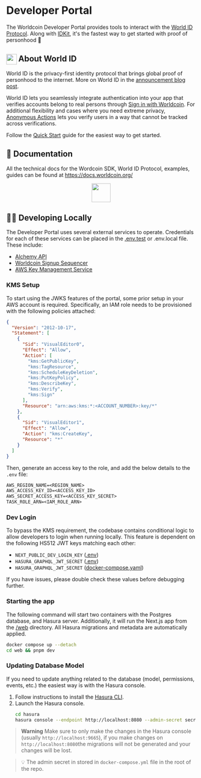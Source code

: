 <a href="https://developer.worldcoin.org">
  <img src="https://raw.githubusercontent.com/worldcoin/world-id-docs/main/public/images/shared-readme/readme-header.png" alt="" />
</a>

# Developer Portal

The Worldcoin Developer Portal provides tools to interact with the [World ID Protocol](https://worldcoin.org/world-id). Along with [IDKit](https://github.com/worldcoin/idkit-js), it's the fastest way to get started with proof of personhood 🚀

<!-- WORLD-ID-SHARED-README-TAG:START - Do not remove or modify this section directly -->
<!-- The contents of this file are inserted to all World ID repositories to provide general context on World ID. -->

## <img align="left" width="28" height="28" src="https://raw.githubusercontent.com/worldcoin/world-id-docs/main/public/images/shared-readme/readme-world-id.png" alt="" style="margin-right: 0; padding-right: 4px;" /> About World ID

World ID is the privacy-first identity protocol that brings global proof of personhood to the internet. More on World ID in the [announcement blog post](https://worldcoin.org/blog/announcements/introducing-world-id-and-sdk).

World ID lets you seamlessly integrate authentication into your app that verifies accounts belong to real persons through [Sign in with Worldcoin](https://docs.worldcoin.org/id/sign-in). For additional flexibility and cases where you need extreme privacy, [Anonymous Actions](https://docs.worldcoin.org/id/anonymous-actions) lets you verify users in a way that cannot be tracked across verifications.

Follow the [Quick Start](https://docs.worldcoin.org/quick-start) guide for the easiest way to get started.

## 📄 Documentation

All the technical docs for the Wordcoin SDK, World ID Protocol, examples, guides can be found at https://docs.worldcoin.org/

<a href="https://docs.worldcoin.org">
  <p align="center">
    <picture align="center">
      <source media="(prefers-color-scheme: dark)" srcset="https://raw.githubusercontent.com/worldcoin/world-id-docs/main/public/images/shared-readme/visit-documentation-dark.png" height="50px" />
      <source media="(prefers-color-scheme: light)" srcset="https://raw.githubusercontent.com/worldcoin/world-id-docs/main/public/images/shared-readme/visit-documentation-light.png" height="50px" />
      <img />
    </picture>
  </p>
</a>

<!-- WORLD-ID-SHARED-README-TAG:END -->

## 🧑‍💻 Developing Locally

The Developer Portal uses several external services to operate. Credentials for each of these services can be placed in the [.env.test](./web/.env.test) or .env.local file. These include:

- [Alchemy API](https://docs.alchemy.com/reference/api-overview)
- [Worldcoin Signup Sequencer](https://github.com/worldcoin/signup-sequencer)
- [AWS Key Management Service](https://aws.amazon.com/kms/)

### KMS Setup

To start using the JWKS features of the portal, some prior setup in your AWS account is required. Specifically, an IAM role needs to be provisioned with the following policies attached:

```json
{
  "Version": "2012-10-17",
  "Statement": [
    {
      "Sid": "VisualEditor0",
      "Effect": "Allow",
      "Action": [
        "kms:GetPublicKey",
        "kms:TagResource",
        "kms:ScheduleKeyDeletion",
        "kms:PutKeyPolicy",
        "kms:DescribeKey",
        "kms:Verify",
        "kms:Sign"
      ],
      "Resource": "arn:aws:kms:*:<ACCOUNT_NUMBER>:key/*"
    },
    {
      "Sid": "VisualEditor1",
      "Effect": "Allow",
      "Action": "kms:CreateKey",
      "Resource": "*"
    }
  ]
}
```

Then, generate an access key to the role, and add the below details to the `.env` file:

```txt
AWS_REGION_NAME=<REGION_NAME>
AWS_ACCESS_KEY_ID=<ACCESS_KEY_ID>
AWS_SECRET_ACCESS_KEY=<ACCESS_KEY_SECRET>
TASK_ROLE_ARN=<IAM_ROLE_ARN>
```

### Dev Login

To bypass the KMS requirement, the codebase contains conditional logic to allow developers to login when running locally. This feature is dependent on the following HS512 JWT keys matching each other:

- `NEXT_PUBLIC_DEV_LOGIN_KEY` ([.env](./web/.env.test))
- `HASURA_GRAPHQL_JWT_SECRET` ([.env](./web/.env.test))
- `HASURA_GRAPHQL_JWT_SECRET` ([docker-compose.yaml](./docker-compose.yaml))

If you have issues, please double check these values before debugging further.

### Starting the app

The following command will start two containers with the Postgres database, and Hasura server. Additionally, it will run the Next.js app from the [/web](./web) directory. All Hasura migrations and metadata are automatically applied.

```bash
docker compose up --detach
cd web && pnpm dev
```

### Updating Database Model

If you need to update anything related to the database (model, permissions, events, etc.) the easiest way is with the Hasura console.

1. Follow instructions to install the [Hasura CLI](https://hasura.io/docs/latest/graphql/core/hasura-cli/install-hasura-cli/).
2. Launch the Hasura console.
   ```bash
   cd hasura
   hasura console --endpoint http://localhost:8080 --admin-secret secret!
   ```

> **Warning** Make sure to only make the changes in the Hasura console (usually `http://localhost:9665`), if you make changes on `http://localhost:8080`the migrations will not be generated and your changes will be lost.

> 💡 The admin secret in stored in `docker-compose.yml` file in the root of the repo.
